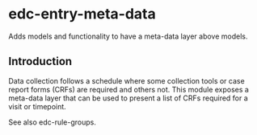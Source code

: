 # edc-entry-meta-data

Adds models and functionality to have a meta-data layer above models.

Introduction
------------
Data collection follows a schedule where some collection tools or case report forms (CRFs) are required and others not. This module exposes a meta-data layer that can be used to present a list of CRFs required for a visit or timepoint.

See also edc-rule-groups.

